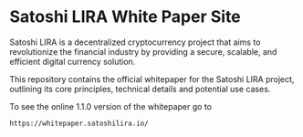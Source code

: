 # Satoshi LIRA White Paper Site

Satoshi LIRA is a decentralized cryptocurrency project that aims to revolutionize the financial
industry by providing a secure, scalable, and efficient digital currency solution. 

This repository contains the official whitepaper for the Satoshi LIRA project, outlining its
core principles, technical details and potential use cases.

To see the online 1.1.0 version of the whitepaper go to

    https://whitepaper.satoshilira.io/